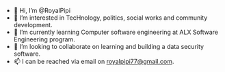 - 👋 Hi, I’m @RoyalPipi
- 👀 I’m interested in TecHnology, politics, social works and community development.
- 🌱 I’m currently learning Computer software engineering at ALX Software Engineering program. 
- 💞️ I’m looking to collaborate on learning and building a data security software.
- 📫 I can be reached via email on royalpipi77@gmail.com.  

<!---
RoyalPipi/RoyalPipi is a ✨ special ✨ repository because its `README.md` (this file) appears on your GitHub profile.
You can click the Preview link to take a look at your changes.
--->
